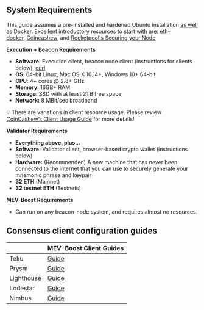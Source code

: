 ## System Requirements

This guide assumes a pre-installed and hardened Ubuntu installation [as well as Docker](https://www.digitalocean.com/community/tutorials/how-to-install-and-use-docker-on-ubuntu-20-04). Excellent introductory resources to start with are: [eth-docker](https://eth-docker.net/docs/About/Overview#node-components), [Coincashew](https://www.coincashew.com/coins/overview-eth/guide-or-security-best-practices-for-a-eth2-validator-beaconchain-node), and [Rocketpool's Securing your Node](https://docs.rocketpool.net/guides/node/securing-your-node.html#securing-your-node)

**Execution + Beacon Requirements** 

- **Software**: Execution client, beacon node client (instructions for clients below), [curl](https://curl.se/download.html)
- **OS**: 64-bit Linux, Mac OS X 10.14+, Windows 10+ 64-bit
- **CPU**: 4+ cores @ 2.8+ GHz
- **Memory**: 16GB+ RAM
- **Storage**: SSD with at least 2TB free space
- **Network:** 8 MBit/sec broadband

💡 There are variations in client resource usage. Please review [CoinCashew’s Client Usage Guide](https://eth-docker.net/docs/Usage/ResourceUsage) for more details!


**Validator Requirements**

- **Everything above, plus...**
- **Software:** Validator client, browser-based crypto wallet (instructions below)
- **Hardware:** (Recommended) A new machine that has never been connected to the internet that you can use to securely generate your mnemonic phrase and keypair
- **32 ETH** (Mainnet)
- **32 testnet ETH** (Testnets)

**MEV-Boost Requirements**

- Can run on any beacon-node system, and requires almost no resources.

## Consensus client configuration guides

|  | MEV-Boost Client Guides |
| --- | --- |
| Teku | [Guide](https://hackmd.io/@StefanBratanov/BkMlo1RO9)|
| Prysm | [Guide](https://hackmd.io/@prysmaticlabs/BJeinxFsq) |
| Lighthouse | [Guide](https://lighthouse-book.sigmaprime.io/builders.html#mev-and-lighthouse) |
| Lodestar | [Guide](https://github.com/ChainSafe/lodestar/blob/unstable/docs/usage/mev-integration.md) |
| Nimbus | [Guide](https://nimbus.guide/external-block-builder.html) |
